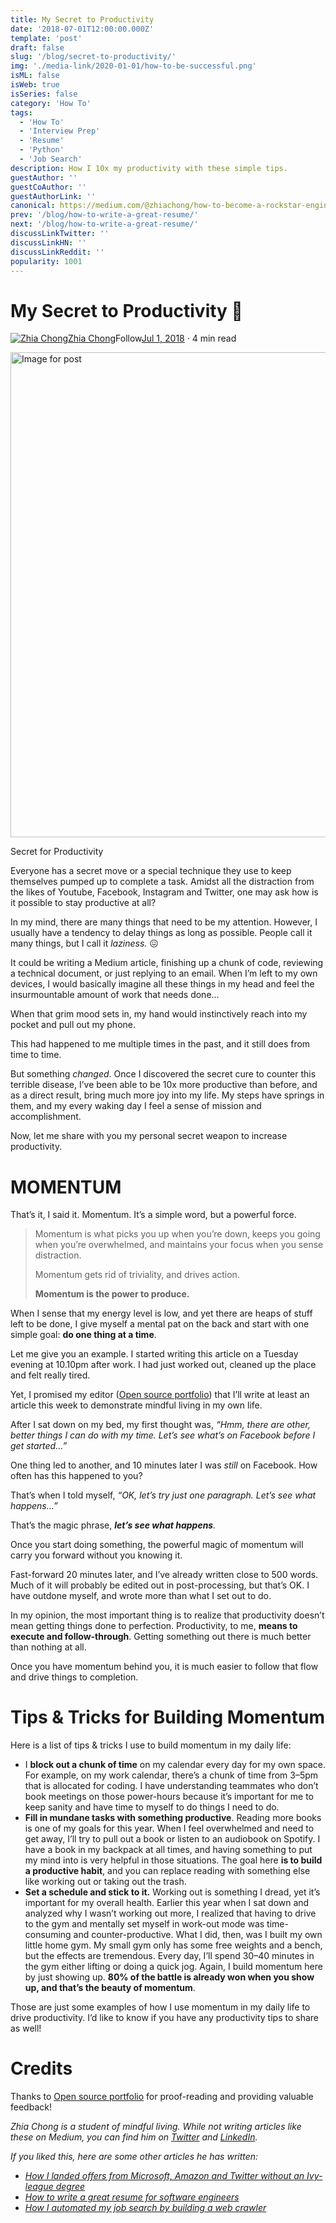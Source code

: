 ```yaml
---
title: My Secret to Productivity
date: '2018-07-01T12:00:00.000Z'
template: 'post'
draft: false
slug: '/blog/secret-to-productivity/'
img: './media-link/2020-01-01/how-to-be-successful.png'
isML: false
isWeb: true
isSeries: false
category: 'How To'
tags:
  - 'How To'
  - 'Interview Prep'
  - 'Resume'
  - 'Python'
  - 'Job Search'
description: How I 10x my productivity with these simple tips.
guestAuthor: ''
guestCoAuthor: ''
guestAuthorLink: ''
canonical: https://medium.com/@zhiachong/how-to-become-a-rockstar-engineer-e785b09cc104
prev: '/blog/how-to-write-a-great-resume/'
next: '/blog/how-to-write-a-great-resume/'
discussLinkTwitter: ''
discussLinkHN: ''
discussLinkReddit: ''
popularity: 1001
---
```


# My Secret to Productivity 🤫

[![Zhia Chong](https://miro.medium.com/fit/c/96/96/0*EZPINFjFIrRRp-9G.jpg)](https://medium.com/@zhiachong?source=post_page-----8d4d461d1fea--------------------------------)[Zhia Chong](https://medium.com/@zhiachong?source=post_page-----8d4d461d1fea--------------------------------)Follow[Jul 1, 2018](https://medium.com/effai-me/my-secret-to-productivity-8d4d461d1fea?source=post_page-----8d4d461d1fea--------------------------------) · 4 min read

<img alt="Image for post" class="t u v hm aj" src="https://miro.medium.com/max/2820/1\*ip8\_37nFRmWOGqBYkVJwSQ.png" width="1410" height="776" srcSet="https://miro.medium.com/max/552/1\*ip8\_37nFRmWOGqBYkVJwSQ.png 276w, https://miro.medium.com/max/1104/1\*ip8\_37nFRmWOGqBYkVJwSQ.png 552w, https://miro.medium.com/max/1280/1\*ip8\_37nFRmWOGqBYkVJwSQ.png 640w, https://miro.medium.com/max/1456/1\*ip8\_37nFRmWOGqBYkVJwSQ.png 728w, https://miro.medium.com/max/1632/1\*ip8\_37nFRmWOGqBYkVJwSQ.png 816w, https://miro.medium.com/max/1808/1\*ip8\_37nFRmWOGqBYkVJwSQ.png 904w, https://miro.medium.com/max/1984/1\*ip8\_37nFRmWOGqBYkVJwSQ.png 992w, https://miro.medium.com/max/2000/1\*ip8\_37nFRmWOGqBYkVJwSQ.png 1000w" sizes="1000px"/>

Secret for Productivity

Everyone has a secret move or a special technique they use to keep themselves pumped up to complete a task. Amidst all the distraction from the likes of Youtube, Facebook, Instagram and Twitter, one may ask how is it possible to stay productive at all?

In my mind, there are many things that need to be my attention. However, I usually have a tendency to delay things as long as possible. People call it many things, but I call it _laziness._ 😖

It could be writing a Medium article, finishing up a chunk of code, reviewing a technical document, or just replying to an email. When I’m left to my own devices, I would basically imagine all these things in my head and feel the insurmountable amount of work that needs done…

When that grim mood sets in, my hand would instinctively reach into my pocket and pull out my phone.

This had happened to me multiple times in the past, and it still does from time to time.

But something _changed_. Once I discovered the secret cure to counter this terrible disease, I’ve been able to be 10x more productive than before, and as a direct result, bring much more joy into my life. My steps have springs in them, and my every waking day I feel a sense of mission and accomplishment.

Now, let me share with you my personal secret weapon to increase productivity.

# MOMENTUM

That’s it, I said it. Momentum. It’s a simple word, but a powerful force.

> Momentum is what picks you up when you’re down, keeps you going when you’re overwhelmed, and maintains your focus when you sense distraction.
>
> Momentum gets rid of triviality, and drives action.
>
> **Momentum is the power to produce.**

When I sense that my energy level is low, and yet there are heaps of stuff left to be done, I give myself a mental pat on the back and start with one simple goal: **do one thing at a time**.

Let me give you an example. I started writing this article on a Tuesday evening at 10.10pm after work. I had just worked out, cleaned up the place and felt really tired.

Yet, I promised my editor ([Open source portfolio](https://medium.com/u/e68c5c9127bb?source=post_page-----8d4d461d1fea--------------------------------)) that I’ll write at least an article this week to demonstrate mindful living in my own life.

After I sat down on my bed, my first thought was, _“Hmm, there are other, better things I can do with my time. Let’s see what’s on Facebook before I get started…”_

One thing led to another, and 10 minutes later I was _still_ on Facebook. How often has this happened to you?

That’s when I told myself, _“OK, let’s try just one paragraph. Let’s see what happens…”_

That’s the magic phrase, **_let’s see what happens_**_._

Once you start doing something, the powerful magic of momentum will carry you forward without you knowing it.

Fast-forward 20 minutes later, and I’ve already written close to 500 words. Much of it will probably be edited out in post-processing, but that’s OK. I have outdone myself, and wrote more than what I set out to do.

In my opinion, the most important thing is to realize that productivity doesn’t mean getting things done to perfection. Productivity, to me, **means to execute and follow-through**. Getting something out there is much better than nothing at all.

Once you have momentum behind you, it is much easier to follow that flow and drive things to completion.

# Tips & Tricks for Building Momentum

Here is a list of tips & tricks I use to build momentum in my daily life:

- I **block out a chunk of time** on my calendar every day for my own space. For example, on my work calendar, there’s a chunk of time from 3–5pm that is allocated for coding. I have understanding teammates who don’t book meetings on those power-hours because it’s important for me to keep sanity and have time to myself to do things I need to do.
- **Fill in mundane tasks with something productive**. Reading more books is one of my goals for this year. When I feel overwhelmed and need to get away, I’ll try to pull out a book or listen to an audiobook on Spotify. I have a book in my backpack at all times, and having something to put my mind into is very helpful in those situations. The goal here **is to build a productive habit**, and you can replace reading with something else like working out or taking out the trash.
- **Set a schedule and stick to it.** Working out is something I dread, yet it’s important for my overall health. Earlier this year when I sat down and analyzed why I wasn’t working out more, I realized that having to drive to the gym and mentally set myself in work-out mode was time-consuming and counter-productive. What I did, then, was I built my own little home gym. My small gym only has some free weights and a bench, but the effects are tremendous. Every day, I’ll spend 30–40 minutes in the gym either lifting or doing a quick jog. Again, I build momentum here by just showing up. **80% of the battle is already won when you show up, and that’s the beauty of momentum**.

Those are just some examples of how I use momentum in my daily life to drive productivity. I’d like to know if you have any productivity tips to share as well!

# Credits

Thanks to [Open source portfolio](https://medium.com/u/e68c5c9127bb?source=post_page-----8d4d461d1fea--------------------------------) for proof-reading and providing valuable feedback!

_Zhia Chong is a student of mindful living. While not writing articles like these on Medium, you can find him on_ [_Twitter_](https://twitter.com/zhiachong) _and_ [_LinkedIn_](https://www.linkedin.com/in/zhiachong/)_._

_If you liked this, here are some other articles he has written:_

- [_How I landed offers from Microsoft, Amazon and Twitter without an Ivy-league degree_](https://medium.freecodecamp.org/how-i-built-a-web-crawler-to-automate-my-job-search-f825fb5af718)
- [_How to write a great resume for software engineers_](https://medium.freecodecamp.org/how-to-write-a-great-resume-for-software-engineers-75d514dd8322)
- [_How I automated my job search by building a web crawler_](https://medium.freecodecamp.org/how-i-built-a-web-crawler-to-automate-my-job-search-f825fb5af718)
